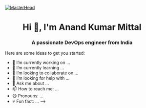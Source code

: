 [![MasterHead](https://github.com/anmittal164/anmittal164/assets/39498166/ef8d812e-3c06-4747-b8db-d4681e3e6fdd)](https://salwadbashashaik.cloud/)
<h1 align="center">Hi 👋, I'm Anand Kumar Mittal</h1>
<h3 align="center">A passionate DevOps engineer from India</h3>

Here are some ideas to get you started:

- 🔭 I’m currently working on ...
- 🌱 I’m currently learning ...
- 👯 I’m looking to collaborate on ...
- 🤔 I’m looking for help with ...
- 💬 Ask me about ...
- 📫 How to reach me: ...
- 😄 Pronouns: ...
- ⚡ Fun fact: ...
-->
